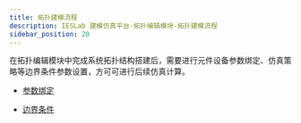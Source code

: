 ```yaml
---
title: 拓扑建模流程
description: IESLab 建模仿真平台-拓扑编辑模块-拓扑建模流程
sidebar_position: 20
---
```




在拓扑编辑模块中完成系统拓扑结构搭建后，需要进行元件设备参数绑定、仿真策略等边界条件参数设置，方可可进行后续仿真计算。

* [参数绑定](./setting/index.md)

* [边界条件](./boundary/index.md)
